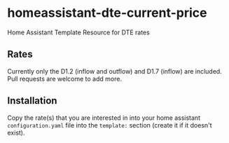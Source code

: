 # homeassistant-dte-current-price
Home Assistant Template Resource for DTE rates

## Rates
Currently only the D1.2 (inflow and outflow) and D1.7 (inflow) are included. Pull requests are welcome to add more.

## Installation
Copy the rate(s) that you are interested in into your home assistant `configuration.yaml` file into the `template:` section (create it if it doesn't exist).